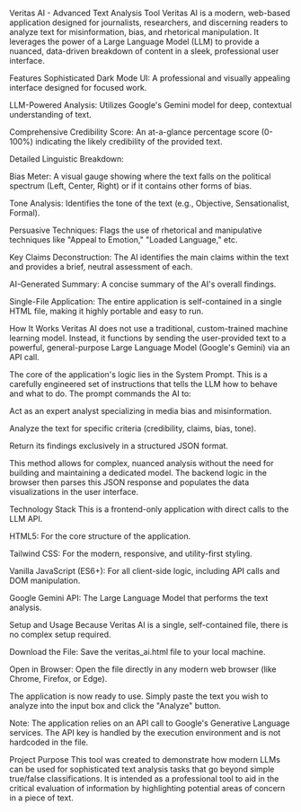 Veritas AI - Advanced Text Analysis Tool
Veritas AI is a modern, web-based application designed for journalists, researchers, and discerning readers to analyze text for misinformation, bias, and rhetorical manipulation. It leverages the power of a Large Language Model (LLM) to provide a nuanced, data-driven breakdown of content in a sleek, professional user interface.

Features
Sophisticated Dark Mode UI: A professional and visually appealing interface designed for focused work.

LLM-Powered Analysis: Utilizes Google's Gemini model for deep, contextual understanding of text.

Comprehensive Credibility Score: An at-a-glance percentage score (0-100%) indicating the likely credibility of the provided text.

Detailed Linguistic Breakdown:

Bias Meter: A visual gauge showing where the text falls on the political spectrum (Left, Center, Right) or if it contains other forms of bias.

Tone Analysis: Identifies the tone of the text (e.g., Objective, Sensationalist, Formal).

Persuasive Techniques: Flags the use of rhetorical and manipulative techniques like "Appeal to Emotion," "Loaded Language," etc.

Key Claims Deconstruction: The AI identifies the main claims within the text and provides a brief, neutral assessment of each.

AI-Generated Summary: A concise summary of the AI's overall findings.

Single-File Application: The entire application is self-contained in a single HTML file, making it highly portable and easy to run.

How It Works
Veritas AI does not use a traditional, custom-trained machine learning model. Instead, it functions by sending the user-provided text to a powerful, general-purpose Large Language Model (Google's Gemini) via an API call.

The core of the application's logic lies in the System Prompt. This is a carefully engineered set of instructions that tells the LLM how to behave and what to do. The prompt commands the AI to:

Act as an expert analyst specializing in media bias and misinformation.

Analyze the text for specific criteria (credibility, claims, bias, tone).

Return its findings exclusively in a structured JSON format.

This method allows for complex, nuanced analysis without the need for building and maintaining a dedicated model. The backend logic in the browser then parses this JSON response and populates the data visualizations in the user interface.

Technology Stack
This is a frontend-only application with direct calls to the LLM API.

HTML5: For the core structure of the application.

Tailwind CSS: For the modern, responsive, and utility-first styling.

Vanilla JavaScript (ES6+): For all client-side logic, including API calls and DOM manipulation.

Google Gemini API: The Large Language Model that performs the text analysis.

Setup and Usage
Because Veritas AI is a single, self-contained file, there is no complex setup required.

Download the File: Save the veritas_ai.html file to your local machine.

Open in Browser: Open the file directly in any modern web browser (like Chrome, Firefox, or Edge).

The application is now ready to use. Simply paste the text you wish to analyze into the input box and click the "Analyze" button.

Note: The application relies on an API call to Google's Generative Language services. The API key is handled by the execution environment and is not hardcoded in the file.

Project Purpose
This tool was created to demonstrate how modern LLMs can be used for sophisticated text analysis tasks that go beyond simple true/false classifications. It is intended as a professional tool to aid in the critical evaluation of information by highlighting potential areas of concern in a piece of text.
